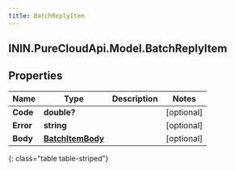 ```yaml
---
title: BatchReplyItem
---
```

## ININ.PureCloudApi.Model.BatchReplyItem

## Properties

|Name | Type | Description | Notes|
|------------ | ------------- | ------------- | -------------|
| **Code** | **double?** |  | [optional] |
| **Error** | **string** |  | [optional] |
| **Body** | [**BatchItemBody**](BatchItemBody.html) |  | [optional] |
{: class="table table-striped"}


